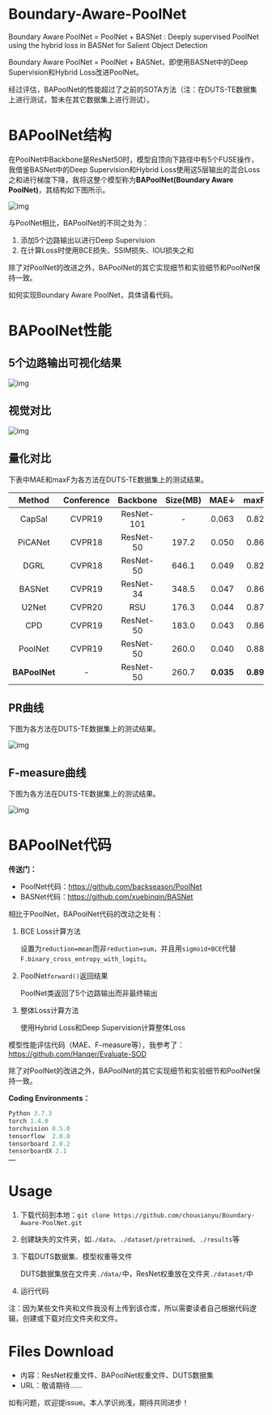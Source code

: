# Boundary-Aware-PoolNet

Boundary Aware PoolNet = PoolNet + BASNet : Deeply supervised PoolNet using the hybrid loss in BASNet for Salient Object Detection

Boundary Aware PoolNet = PoolNet + BASNet，即使用BASNet中的Deep Supervision和Hybrid Loss改进PoolNet。

经过评估，BAPoolNet的性能超过了之前的SOTA方法（注：在DUTS-TE数据集上进行测试，暂未在其它数据集上进行测试）。

# BAPoolNet结构

在PoolNet中Backbone是ResNet50时，模型自顶向下路径中有5个FUSE操作，我借鉴BASNet中的Deep Supervision和Hybrid Loss使用这5层输出的混合Loss之和进行梯度下降，我将这整个模型称为**BAPoolNet(Boundary Aware PoolNet)**，其结构如下图所示。

![img](https://pic4.zhimg.com/80/v2-7854dd376ab3ea8529d00b7056343067_720w.jpeg)

与PoolNet相比，BAPoolNet的不同之处为：

1. 添加5个边路输出以进行Deep Supervision
2. 在计算Loss时使用BCE损失、SSIM损失、IOU损失之和

除了对PoolNet的改进之外，BAPoolNet的其它实现细节和实验细节和PoolNet保持一致。

如何实现Boundary Aware PoolNet，具体请看代码。

# BAPoolNet性能

## 5个边路输出可视化结果

![img](https://pic2.zhimg.com/80/v2-1ce1a1a0a3ad8f86bfd91c6755a6018a_720w.jpeg)

## 视觉对比

![img](https://pic4.zhimg.com/80/v2-b507a874646b5988e1e4a6b18c24ecf7_720w.jpeg)

## 量化对比

下表中MAE和maxF为各方法在DUTS-TE数据集上的测试结果。

|    Method     | Conference |  Backbone  | Size(MB) |   MAE↓    |   maxF↑   |
| :-----------: | :--------: | :--------: | :------: | :-------: | :-------: |
|    CapSal     |   CVPR19   | ResNet-101 |    -     |   0.063   |   0.826   |
|    PiCANet    |   CVPR18   | ResNet-50  |  197.2   |   0.050   |   0.860   |
|     DGRL      |   CVPR18   | ResNet-50  |  646.1   |   0.049   |   0.828   |
|    BASNet     |   CVPR19   | ResNet-34  |  348.5   |   0.047   |   0.860   |
|     U2Net     |   CVPR20   |    RSU     |  176.3   |   0.044   |   0.873   |
|      CPD      |   CVPR19   | ResNet-50  |  183.0   |   0.043   |   0.865   |
|    PoolNet    |   CVPR19   | ResNet-50  |  260.0   |   0.040   |   0.880   |
| **BAPoolNet** |     -      | ResNet-50  |  260.7   | **0.035** | **0.892** |

## PR曲线

下图为各方法在DUTS-TE数据集上的测试结果。

![img](https://pic4.zhimg.com/80/v2-e6ad03d7c136cf33416ad169bf0f89fc_720w.png)

## F-measure曲线

下图为各方法在DUTS-TE数据集上的测试结果。

![img](https://pic2.zhimg.com/80/v2-94a0c6ae4d9e04127fdc38ece5310ae7_720w.png)

# BAPoolNet代码

**传送门：**

- PoolNet代码：https://github.com/backseason/PoolNet
- BASNet代码：https://github.com/xuebinqin/BASNet

相比于PoolNet，BAPoolNet代码的改动之处有：

1. BCE Loss计算方法

	设置为`reduction=mean`而非`reduction=sum`，并且用`sigmoid+BCE`代替`F.binary_cross_entropy_with_logits`。

2. PoolNet`forward()`返回结果

	PoolNet类返回了5个边路输出而非最终输出

3. 整体Loss计算方法

	使用Hybrid Loss和Deep Supervision计算整体Loss

模型性能评估代码（MAE、F-measure等），我参考了：https://github.com/Hanqer/Evaluate-SOD

除了对PoolNet的改进之外，BAPoolNet的其它实现细节和实验细节和PoolNet保持一致。

**Coding Environments：**

```python
Python 3.7.3
torch 1.4.0
torchvision 0.5.0
tensorflow  2.0.0
tensorboard 2.0.2
tensorboardX 2.1
……
```

# Usage

1. 下载代码到本地：`git clone https://github.com/chouxianyu/Boundary-Aware-PoolNet.git`

2. 创建缺失的文件夹，如`./data`、`./dataset/pretrained`、`./results`等

3. 下载DUTS数据集、模型权重等文件

	DUTS数据集放在文件夹`./data/`中，ResNet权重放在文件夹`./dataset/`中

4. 运行代码

注：因为某些文件夹和文件我没有上传到该仓库，所以需要读者自己根据代码逻辑，创建或下载对应文件夹和文件。

# Files Download

- 内容：ResNet权重文件、BAPoolNet权重文件、DUTS数据集
- URL：敬请期待……

如有问题，欢迎提issue。本人学识尚浅，期待共同进步！


